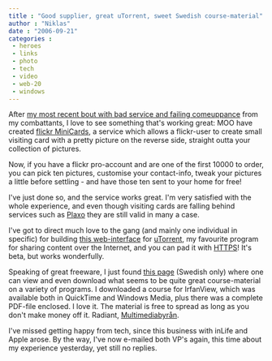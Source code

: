 ```yaml
---
title : "Good supplier, great uTorrent, sweet Swedish course-material"
author : "Niklas"
date : "2006-09-21"
categories : 
 - heroes
 - links
 - photo
 - tech
 - video
 - web-20
 - windows
---
```


After [my most recent bout with bad service and failing comeuppance](https://niklasblog.com/?p=1065) from my combattants, I love to see something that's working great: MOO have created [flickr MiniCards](http://www.moo.com/flickr), a service which allows a flickr-user to create small visiting card with a pretty picture on the reverse side, straight outta your collection of pictures.

Now, if you have a flickr pro-account and are one of the first 10000 to order, you can pick ten pictures, customise your contact-info, tweak your pictures a little before settling - and have those ten sent to your home for free!

I've just done so, and the service works great. I'm very satisfied with the whole experience, and even though visiting cards are falling behind services such as [Plaxo](http://plaxo.com) they are still valid in many a case.

I've got to direct much love to the gang (and mainly one individual in specific) for building [this web-interface](http://forum.utorrent.com/viewtopic.php?id=14565) for [uTorrent](http://www.utorrent.com), my favourite program for sharing content over the Internet, and you can pad it with [HTTPS](http://www.webopedia.com/TERM/S/SSL.html)! It's beta, but works wonderfully.

Speaking of great freeware, I just found [this page](http://www.multimedia.skolutveckling.se/scripts/view/frame.asp?i=33475) (Swedish only) where one can view and even download what seems to be quite great course-material on a variety of programs. I downloaded a course for IrfanView, which was available both in QuickTime and Windows Media, plus there was a complete PDF-file enclosed. I love it. The material is free to spread as long as you don't make money off it. Radiant, [Multimediabyrån](http://www.multimedia.skolutveckling.se).

I've missed getting happy from tech, since this business with inLife and Apple arose. By the way, I've now e-mailed both VP's again, this time about my experience yesterday, yet still no replies.
